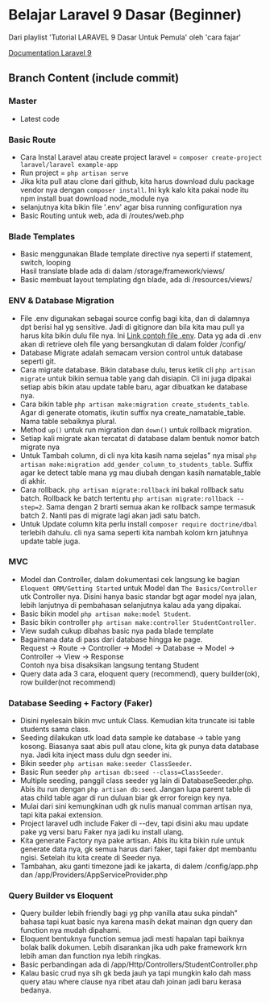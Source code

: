 # Belajar Laravel 9 Dasar (Beginner)

Dari playlist 'Tutorial LARAVEL 9 Dasar Untuk Pemula' oleh 'cara fajar'

[Documentation Laravel 9](https://laravel.com/docs/9.x)

## Branch Content (include commit)

### Master

-   Latest code

### Basic Route

-   Cara Instal Laravel atau create project laravel = `composer create-project laravel/laravel example-app`
-   Run project = `php artisan serve`
-   Jika kita pull atau clone dari github, kita harus download dulu package vendor nya dengan `composer install`. Ini kyk kalo kita pakai node itu npm install buat download node_module nya
-   selanjutnya kita bikin file '.env' agar bisa running configuration nya
-   Basic Routing untuk web, ada di /routes/web.php

### Blade Templates

-   Basic menggunakan Blade template directive nya seperti if statement, switch, looping <br>
    Hasil translate blade ada di dalam /storage/framework/views/
-   Basic membuat layout templating dgn blade, ada di /resources/views/

### ENV & Database Migration

-   File .env digunakan sebagai source config bagi kita, dan di dalamnya dpt berisi hal yg sensitive. Jadi di gitignore dan bila kita mau pull ya harus kita bikin dulu file nya. Ini [Link contoh file .env](https://github.com/laravel/laravel/blob/master/.env.example). Data yg ada di .env akan di retrieve oleh file yang bersangkutan di dalam folder /config/
-   Database Migrate adalah semacam version control untuk database seperti git.
-   Cara migrate database. Bikin database dulu, terus ketik cli `php artisan migrate` untuk bikin semua table yang dah disiapin. Cli ini juga dipakai setiap abis bikin atau update table baru, agar dibuatkan ke database nya.
-   Cara bikin table `php artisan make:migration create_students_table`. Agar di generate otomatis, ikutin suffix nya create_namatable_table. Nama table sebaiknya plural.
-   Method `up()` untuk run migration dan `down()` untuk rollback migration.
-   Setiap kali migrate akan tercatat di database dalam bentuk nomor batch migrate nya
-   Untuk Tambah column, di cli nya kita kasih nama sejelas" nya misal `php artisan make:migration add_gender_column_to_students_table`. Suffix agar ke detect table mana yg mau diubah dengan kasih namatable_table di akhir.
-   Cara rollback. `php artisan migrate:rollback` ini bakal rollback satu batch. Rollback ke batch tertentu `php artisan migrate:rollback --step=2`. Sama dengan 2 brarti semua akan ke rollback sampe termasuk batch 2. Nanti pas di migrate lagi akan jadi satu batch.
-   Untuk Update column kita perlu install `composer require doctrine/dbal` terlebih dahulu. cli nya sama seperti kita nambah kolom krn jatuhnya update table juga.

### MVC

-   Model dan Controller, dalam dokumentasi cek langsung ke bagian `Eloquent ORM/Getting Started` untuk Model dan `The Basics/Controller` utk Controller nya. Disini hanya basic standar bgt agar model nya jalan, lebih lanjutnya di pembahasan selanjutnya kalau ada yang dipakai.
-   Basic bikin model `php artisan make:model Student`.
-   Basic bikin controller `php artisan make:controller StudentController`.
-   View sudah cukup dibahas basic nya pada blade template
-   Bagaimana data di pass dari database hingga ke page.
    <br>Request -> Route -> Controller -> Model -> Database -> Model -> Controller -> View -> Response
    <br> Contoh nya bisa disaksikan langsung tentang Student
-   Query data ada 3 cara, eloquent query (recommend), query builder(ok), row builder(not recommend)

### Database Seeding + Factory (Faker)

-   Disini nyelesain bikin mvc untuk Class. Kemudian kita truncate isi table students sama class.
-   Seeding dilakukan utk load data sample ke database -> table yang kosong. Biasanya saat abis pull atau clone, kita gk punya data database nya. Jadi kita inject mass dulu dgn seeder ini.
-   Bikin seeder `php artisan make:seeder ClassSeeder`.
-   Basic Run seeder `php artisan db:seed --class=ClassSeeder`.
-   Multiple seeding, panggil class seeder yg lain di DatabaseSeeder.php. Abis itu run dengan `php artisan db:seed`. Jangan lupa parent table di atas child table agar di run duluan biar gk error foreign key nya.
-   Mulai dari sini kemungkinan udh gk nulis manual comman artisan nya, tapi kita pakai extension.
-   Project laravel udh include Faker di --dev, tapi disini aku mau update pake yg versi baru Faker nya jadi ku install ulang.
-   Kita generate Factory nya pake artisan. Abis itu kita bikin rule untuk generate data nya, gk semua harus dari faker, tapi faker dpt membantu ngisi. Setelah itu kita create di Seeder nya.
-   Tambahan, aku ganti timezone jadi ke jakarta, di dalem /config/app.php dan /app/Providers/AppServiceProvider.php

### Query Builder vs Eloquent

-   Query builder lebih friendly bagi yg php vanilla atau suka pindah" bahasa tapi kuat basic nya karena masih dekat mainan dgn query dan function nya mudah dipahami.
-   Eloquent bentuknya function semua jadi mesti hapalan tapi baiknya bolak balik dokumen. Lebih disarankan jika udh pake framework krn lebih aman dan function nya lebih ringkas.
-   Basic perbandingan ada di /app/Http/Controllers/StudentController.php
-   Kalau basic crud nya sih gk beda jauh ya tapi mungkin kalo dah mass query atau where clause nya ribet atau dah joinan jadi baru kerasa bedanya.
